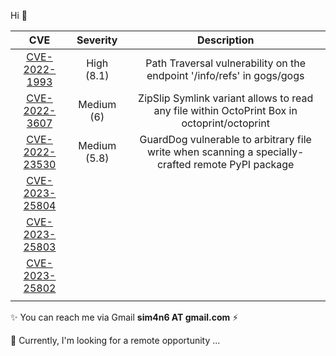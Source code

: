 Hi 👋

| CVE 	| Severity 	| Description 	|
|:---:	|:--------:	|:-----------:	|
|   [CVE-2022-1993](https://github.com/advisories/GHSA-6vcc-v9vw-g2x5)   	|      High (8.1)      	|        Path Traversal vulnerability on the endpoint '/info/refs' in gogs/gogs       	|
|   [CVE-2022-3607](https://huntr.dev/bounties/2d1db3c9-93e8-4902-a55b-5ea53c22aa11/)   	|      Medium (6)      	|      ZipSlip Symlink variant allows to read any file within OctoPrint Box in octoprint/octoprint         	|
|  [CVE-2022-23530](https://github.com/advisories/GHSA-78m5-jpmf-ch7v)   	|      Medium (5.8)    	|       GuardDog vulnerable to arbitrary file write when scanning a specially-crafted remote PyPI package       	|    
|  [CVE-2023-25804]()   	|          	|             	|
|  [CVE-2023-25803]()   	|          	|             	|
|  [CVE-2023-25802]()   	|          	|             	|
|     	|          	|             	|


 ✨ You can reach me via Gmail **sim4n6 AT gmail.com** ⚡
 
 💬 Currently, I'm looking for a remote opportunity ...

